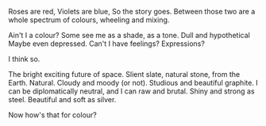 Roses are red,
Violets are blue, 
So the story goes. 
Between those two are a whole spectrum
of colours, wheeling and mixing.

Ain't I a colour? 
Some see me as a shade, as a tone.
Dull and hypothetical
Maybe even depressed.
Can't I have feelings? Expressions? 

I think so.

The bright exciting future of space.
Slient slate, natural stone, from the Earth.
Natural.
Cloudy and moody (or not).
Studious and beautiful graphite.
I can be diplomatically neutral,
and I can raw and brutal.
Shiny and strong as steel.
Beautiful and soft as silver.

Now how's that for colour?


